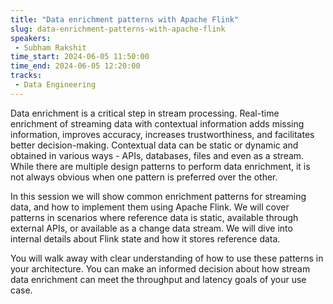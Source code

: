 ```yaml
---
title: "Data enrichment patterns with Apache Flink"
slug: data-enrichment-patterns-with-apache-flink
speakers:
 - Subham Rakshit
time_start: 2024-06-05 11:50:00
time_end: 2024-06-05 12:20:00
tracks:
 - Data Engineering
---
```


Data enrichment is a critical step in stream processing. Real-time enrichment of streaming data with contextual information adds missing information, improves accuracy, increases trustworthiness, and facilitates better decision-making. Contextual data can be static or dynamic and obtained in various ways - APIs, databases, files and even as a stream. While there are multiple design patterns to perform data enrichment, it is not always obvious when one pattern is preferred over the other.
 
 
 
 In this session we will show common enrichment patterns for streaming data, and how to implement them using Apache Flink. We will cover patterns in scenarios where reference data is static, available through external APIs, or available as a change data stream. We will dive into internal details about Flink state and how it stores reference data.
 
 
 
 You will walk away with clear understanding of how to use these patterns in your architecture. You can make an informed decision about how stream data enrichment can meet the throughput and latency goals of your use case.